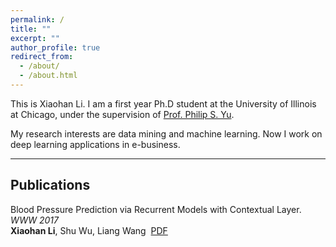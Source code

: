```yaml
---
permalink: /
title: ""
excerpt: ""
author_profile: true
redirect_from: 
  - /about/
  - /about.html
---
```


This is Xiaohan Li.
I am a first year Ph.D student at the University of Illinois at Chicago, under the supervision of [Prof. Philip S. Yu](https://www.cs.uic.edu/PSYu/).  

My research interests are data mining and machine learning. Now I work on deep learning applications in e-business.  

---

Publications
---
Blood Pressure Prediction via Recurrent Models with Contextual Layer. *WWW 2017*      
**Xiaohan Li**, Shu Wu, Liang Wang  [PDF](shawnlxh.github.io/files/paper1.pdf)

